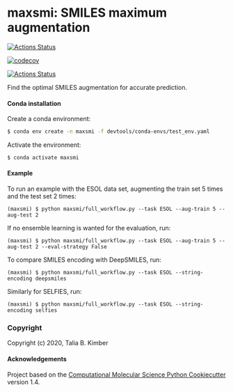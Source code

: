 maxsmi: SMILES maximum augmentation
==============================
[//]: # (Badges)

[![Actions Status](https://github.com/t-kimber/maxsmi/workflows/CI/badge.svg)](https://github.com/t-kimber/maxsmi/actions)

[![codecov](https://codecov.io/gh/t-kimber/maxsmi/branch/main/graph/badge.svg)](https://codecov.io/gh/t-kimber/maxsmi/branch/main)

[![Actions Status](https://github.com/t-kimber/maxsmi/workflows/flake8/badge.svg)](https://github.com/t-kimber/maxsmi/actions)



Find the optimal SMILES augmentation for accurate prediction.

#### Conda installation
Create a conda environment:

```sh
$ conda env create -n maxsmi -f devtools/conda-envs/test_env.yaml
```

Activate the environment:

```sh
$ conda activate maxsmi
```

#### Example

To run an example with the ESOL data set, augmenting the train set 5 times and the test set 2 times:

```console
(maxsmi) $ python maxsmi/full_workflow.py --task ESOL --aug-train 5 --aug-test 2
```

If no ensemble learning is wanted for the evaluation, run:
```console
(maxsmi) $ python maxsmi/full_workflow.py --task ESOL --aug-train 5 --aug-test 2 --eval-strategy False
```

To compare SMILES encoding with DeepSMILES, run:
```console
(maxsmi) $ python maxsmi/full_workflow.py --task ESOL --string-encoding deepsmiles
```

Similarly for SELFIES, run:
```console
(maxsmi) $ python maxsmi/full_workflow.py --task ESOL --string-encoding selfies
```


### Copyright

Copyright (c) 2020, Talia B. Kimber


#### Acknowledgements

Project based on the
[Computational Molecular Science Python Cookiecutter](https://github.com/molssi/cookiecutter-cms) version 1.4.
